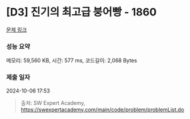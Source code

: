 # [D3] 진기의 최고급 붕어빵 - 1860 

[문제 링크](https://swexpertacademy.com/main/code/problem/problemDetail.do?contestProbId=AV5LsaaqDzYDFAXc) 

### 성능 요약

메모리: 59,560 KB, 시간: 577 ms, 코드길이: 2,068 Bytes

### 제출 일자

2024-10-06 17:53



> 출처: SW Expert Academy, https://swexpertacademy.com/main/code/problem/problemList.do